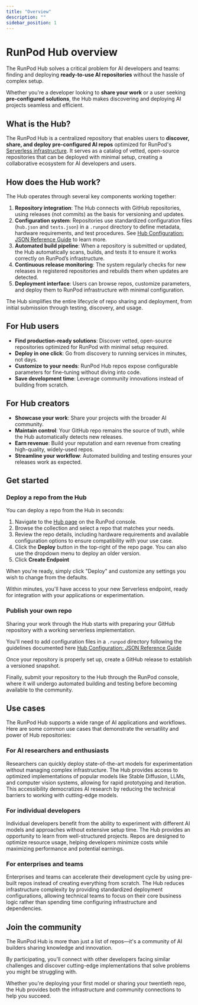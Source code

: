 ```yaml
---
title: "Overview"
description: ""
sidebar_position: 1
---
```


# RunPod Hub overview

The RunPod Hub solves a critical problem for AI developers and teams: finding and deploying **ready-to-use AI repositories** without the hassle of complex setup.

Whether you're a developer looking to **share your work** or a user seeking **pre-configured solutions**, the Hub makes discovering and deploying AI projects seamless and efficient.



## What is the Hub?

The RunPod Hub is a centralized repository that enables users to **discover, share, and deploy pre-configured AI repos** optimized for RunPod's [Serverless infrastructure](/serverless/overview/). It serves as a catalog of vetted, open-source repositories that can be deployed with minimal setup, creating a collaborative ecosystem for AI developers and users.

## How does the Hub work?

The Hub operates through several key components working together:

1. **Repository integration**: The Hub connects with GitHub repositories, using releases (not commits) as the basis for versioning and updates.
2. **Configuration system**: Repositories use standardized configuration files (`hub.json` and `tests.json`) in a `.runpod` directory to define metadata, hardware requirements, and test procedures. See [Hub Configuration: JSON Reference Guide](https://www.notion.so/Hub-Configuration-JSON-Reference-Guide-1caff732fc348087b479f5e96c1c2768?pvs=21) to learn more.
3. **Automated build pipeline**: When a repository is submitted or updated, the Hub automatically scans, builds, and tests it to ensure it works correctly on RunPod’s infrastructure.
4. **Continuous release monitoring**: The system regularly checks for new releases in registered repositories and rebuilds them when updates are detected.
5. **Deployment interface**: Users can browse repos, customize parameters, and deploy them to RunPod infrastructure with minimal configuration.

The Hub simplifies the entire lifecycle of repo sharing and deployment, from initial submission through testing, discovery, and usage.

## For Hub users

- **Find production-ready solutions**: Discover vetted, open-source repositories optimized for RunPod with minimal setup required.
- **Deploy in one click**: Go from discovery to running services in minutes, not days.
- **Customize to your needs**: RunPod Hub repos expose configurable parameters for fine-tuning without diving into code.
- **Save development time**: Leverage community innovations instead of building from scratch.

## For Hub creators

- **Showcase your work**: Share your projects with the broader AI community.
- **Maintain control**: Your GitHub repo remains the source of truth, while the Hub automatically detects new releases.
- **Earn revenue**: Build your reputation and earn revenue from creating high-quality, widely-used repos.
- **Streamline your workflow**: Automated building and testing ensures your releases work as expected.

## Get started

### Deploy a repo from the Hub

You can deploy a repo from the Hub in seconds:

1. Navigate to the [Hub page](https://www.runpod.io/console/hub) on the RunPod console.
2. Browse the collection and select a repo that matches your needs.
3. Review the repo details, including hardware requirements and available configuration options to ensure compatibility with your use case.
4. Click the **Deploy** button in the top-right of the repo page. You can also use the dropdown menu to deploy an older version.
5. Click **Create Endpoint**



When you're ready, simply click "Deploy" and customize any settings you wish to change from the defaults.

Within minutes, you'll have access to your new Serverless endpoint, ready for integration with your applications or experimentation.

### Publish your own repo

Sharing your work through the Hub starts with preparing your GitHub repository with a working serverless implementation.

You'll need to add configuration files in a `.runpod` directory following the guidelines documented here [Hub Configuration: JSON Reference Guide](https://www.notion.so/Hub-Configuration-JSON-Reference-Guide-1caff732fc348087b479f5e96c1c2768?pvs=21) 

Once your repository is properly set up, create a GitHub release to establish a versioned snapshot.

Finally, submit your repository to the Hub through the RunPod console, where it will undergo automated building and testing before becoming available to the community.

## Use cases

The RunPod Hub supports a wide range of AI applications and workflows. Here are some common use cases that demonstrate the versatility and power of Hub repositories:

### For AI researchers and enthusiasts

Researchers can quickly deploy state-of-the-art models for experimentation without managing complex infrastructure. The Hub provides access to optimized implementations of popular models like Stable Diffusion, LLMs, and computer vision systems, allowing for rapid prototyping and iteration. This accessibility democratizes AI research by reducing the technical barriers to working with cutting-edge models.

### For individual developers

Individual developers benefit from the ability to experiment with different AI models and approaches without extensive setup time. The Hub provides an opportunity to learn from well-structured projects. Repos are designed to optimize resource usage, helping developers minimize costs while maximizing performance and potential earnings.

### For enterprises and teams

Enterprises and teams can accelerate their development cycle by using pre-built repos instead of creating everything from scratch. The Hub reduces infrastructure complexity by providing standardized deployment configurations, allowing technical teams to focus on their core business logic rather than spending time configuring infrastructure and dependencies.

## Join the community

The RunPod Hub is more than just a list of repos—it's a community of AI builders sharing knowledge and innovation.

By participating, you'll connect with other developers facing similar challenges and discover cutting-edge implementations that solve problems you might be struggling with.

Whether you're deploying your first model or sharing your twentieth repo, the Hub provides both the infrastructure and community connections to help you succeed.